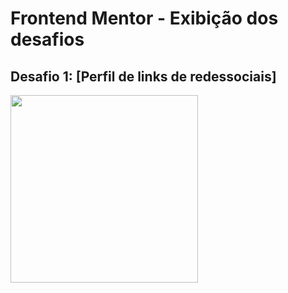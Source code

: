   <h1>Frontend Mentor - Exibição dos desafios</h1>

  <div class="challenge">
    <h2>Desafio 1: [Perfil de links de redessociais]</h2>
    <img src="https://github.com/naralicecosta/DesafiosFrontEndMentor/assets/100246479/1ea76791-fe8e-442a-a48b-e4b1f127aa96"  width="300"/>


  </div>

